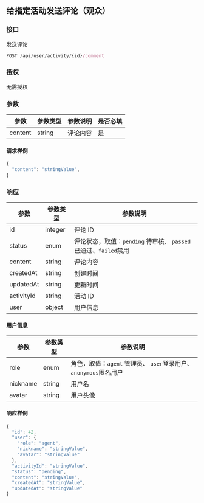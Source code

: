 ## 给指定活动发送评论（观众）

### 接口

发送评论

```js
POST /api/user/activity/{id}/comment
```

### 授权

无需授权

### 参数

| 参数 | 参数类型 | 参数说明 | 是否必填 |
| --- | --- | --- | --- |
| content | string | 评论内容 | 是 |

#### 请求样例

```js
{
  "content": "stringValue",
}
```

### 响应

| 参数 | 参数类型 | 参数说明 |
| --- | --- | --- |
| id | integer | 评论 ID |
| status | enum | 评论状态，取值：`pending` 待审核、 `passed`已通过、`failed`禁用 |
| content | string | 评论内容 |
| createdAt | string | 创建时间 |
| updatedAt | string | 更新时间 |
| activityId | string | 活动 ID |
| user | object | 用户信息 |

#### 用户信息

| 参数 | 参数类型 | 参数说明 |
| --- | --- | --- |
| role | enum | 角色，取值：`agent` 管理员、 `user`登录用户、`anonymous`匿名用户 |
| nickname | string | 用户名 |
| avatar | string | 用户头像 |

#### 响应样例

```js
{
  "id": 42,
  "user": {
    "role": "agent",
    "nickname": "stringValue",
    "avatar": "stringValue"
  },
  "activityId": "stringValue",
  "status": "pending",
  "content": "stringValue",
  "createdAt": "stringValue",
  "updatedAt": "stringValue"
}
```




